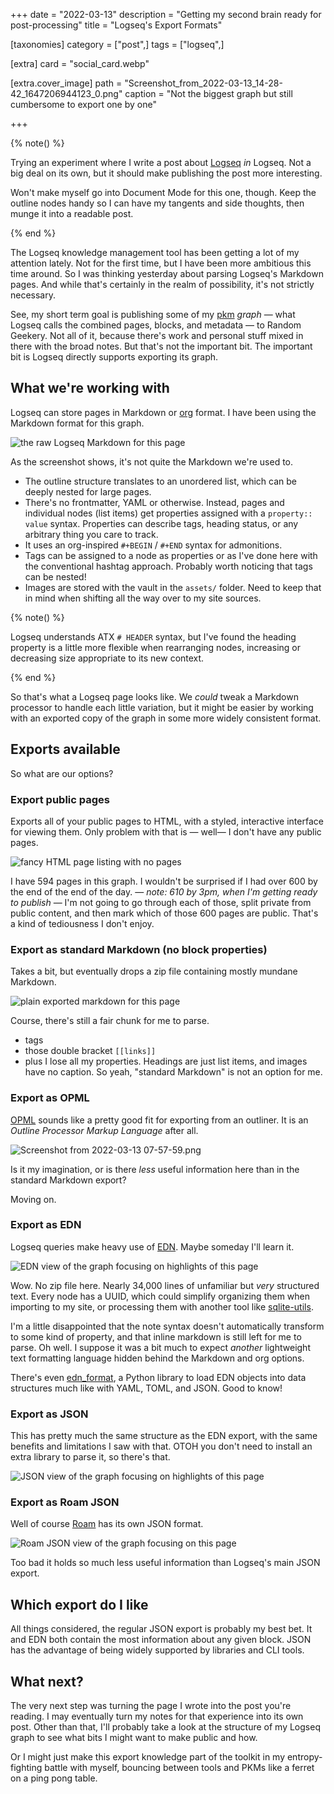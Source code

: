 +++
date = "2022-03-13"
description = "Getting my second brain ready for post-processing"
title = "Logseq's Export Formats"

[taxonomies]
    category = ["post",]
    tags = ["logseq",]

[extra]
card = "social_card.webp"

[extra.cover_image]
path = "Screenshot_from_2022-03-13_14-28-42_1647206944123_0.png"
caption = "Not the biggest graph but still cumbersome to export one by one"

+++

{% note() %}

Trying an experiment where I write a post about [Logseq][logseq] _in_ Logseq. Not a big
deal on its own, but it should make publishing the post more interesting.

Won't make myself go into Document Mode for this one, though. Keep the outline nodes handy so I can have my tangents and side thoughts, then munge it into a readable post.

[logseq]: https://logseq.com

{% end %}

The Logseq knowledge management tool has been getting a lot of my attention lately. Not for the first time, but I have been more ambitious this time around. So I was thinking yesterday about parsing Logseq's Markdown pages. And while that's certainly in the realm of possibility, it's not strictly necessary.

See, my short term goal is publishing some of my [pkm][pkm] _graph_ — what Logseq calls the combined pages, blocks, and metadata — to Random Geekery. Not all of it, because there's work and personal stuff mixed in there with the broad notes. But that's not the important bit. The important bit is Logseq directly supports exporting its graph.

[pkm]: https://en.wikipedia.org/wiki/Personal_knowledge_management

## What we're working with

Logseq can store pages in Markdown or [org][org] format. I have been using the Markdown format for this graph.

[org]: https://orgmode.org/

![the raw Logseq Markdown for this page](Screenshot_from_2022-03-13_07-06-34_1647180542104_0.png "the raw Logseq Markdown for this page")

As the screenshot shows, it's not quite the Markdown we're used to.

- The outline structure translates to an unordered list, which can be deeply nested for large pages.
- There's no frontmatter, YAML or otherwise. Instead, pages and individual nodes (list items) get properties assigned with a `property:: value` syntax. Properties can describe tags, heading status, or any arbitrary thing you care to track.
- It uses an org-inspired `#+BEGIN` / `#+END` syntax for admonitions.
- Tags can be assigned to a node as properties or as I've done here with the conventional hashtag approach. Probably worth noticing that tags can be nested!
- Images are stored with the vault in the `assets/` folder. Need to keep that in mind when shifting all the way over to my site sources.

{% note() %}

Logseq understands ATX `# HEADER` syntax, but I've found the heading property is a little more flexible when rearranging nodes, increasing or decreasing size appropriate to its new context.

{% end %}

So that's what a Logseq page looks like. We _could_ tweak a Markdown processor to handle
each little variation, but it might be easier by working with an exported copy of the
graph in some more widely consistent format.

## Exports available

So what are our options?

### Export public pages

Exports all of your public pages to HTML, with a styled, interactive interface for viewing them. Only problem with that is — well— I don't have any public pages.

![fancy HTML page listing with no pages](image_1647178655890_0.png)

I have 594 pages in this graph. I wouldn't be surprised if I had over 600 by the end of the end of the day. — _note: 610 by 3pm, when I'm getting ready to publish_ — I'm not going to go through each of those, split private from public content, and then mark which of those 600 pages are public. That's a kind of tediousness I don't enjoy.

### Export as standard Markdown (no block properties)

Takes a bit, but eventually drops a zip file containing mostly mundane Markdown.

![plain exported markdown for this page](Screenshot_from_2022-03-13_07-03-45_1647180250247_0.png)

Course, there's still a fair chunk for me to parse.

- tags
- those double bracket `[[links]]`
- plus I lose all my properties. Headings are just list items, and images have no caption. So yeah, "standard Markdown" is not an option for me.

### Export as OPML

[OPML] sounds like a pretty good fit for exporting from an outliner. It is an _Outline Processor Markup Language_ after all.

[opml]: https://indieweb.org/OPML

![Screenshot from 2022-03-13 07-57-59.png](Screenshot_from_2022-03-13_07-57-59_1647183496460_0.png "OPML export for this page")

Is it my imagination, or is there _less_ useful information here than in the standard Markdown export?

Moving on.

### Export as EDN

Logseq queries make heavy use of [EDN][edn]. Maybe someday I'll learn it.

[edn]: https://github.com/edn-format/edn

![EDN view of the graph focusing on highlights of this page](Screenshot_from_2022-03-13_08-15-24_1647184542358_0.png)

Wow. No zip file here. Nearly 34,000 lines of unfamiliar but _very_ structured text. Every node has a UUID, which could simplify organizing them when importing to my site, or processing them with another tool like [sqlite-utils][sqlite-utils].

[sqlite-utils]: https://sqlite-utils.datasette.io/en/stable/

I'm a little disappointed that the note syntax doesn't automatically transform to some kind of property, and that inline markdown is still left for me to parse. Oh well. I suppose it was a bit much to expect _another_ lightweight text formatting language hidden behind the Markdown and org options.

There's even [edn_format](https://github.com/swaroopch/edn_format), a Python library to load EDN objects into data structures much like with YAML, TOML, and JSON. Good to know!

### Export as JSON

This has pretty much the same structure as the EDN export, with the same benefits and limitations I saw with that. OTOH you don't need to install an extra library to parse it, so there's that.

![JSON view of the graph focusing on highlights of this page](Screenshot_from_2022-03-13_08-47-22_1647186468168_0.png)

### Export as Roam JSON

Well of course [Roam][roam] has its own JSON format.

[roam]: https://roamresearch.com/

![Roam JSON view of the graph focusing on this page](Screenshot_from_2022-03-13_08-47-22_1647186731737_0.png)

Too bad it holds so much less useful information than Logseq's main JSON export.

## Which export do I like

All things considered, the regular JSON export is probably my best bet. It and EDN both contain the most information about any given block. JSON has the advantage of being widely supported by libraries and CLI tools.

## What next?

The very next step was turning the page I wrote into the post you're reading. I may eventually turn my notes for that experience into its own post. Other than that, I'll probably take a look at the structure of my Logseq graph to see what bits I might want to make public and how.

Or I might just make this export knowledge part of the toolkit in my entropy-fighting battle with myself, bouncing between tools and PKMs like a ferret on a ping pong table.